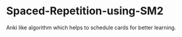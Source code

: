 # Spaced-Repetition-using-SM2
Anki like algorithm which helps to schedule cards for better learning.
